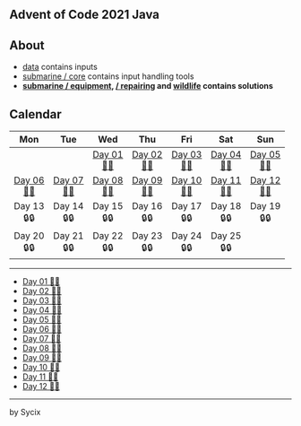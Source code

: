 ## Advent of Code 2021 Java

## About
* [data](https://github.com/Sycix-HK/Advent-of-Code-2021/tree/main/Java/data) contains inputs
* [submarine / core](https://github.com/Sycix-HK/Advent-of-Code-2021/tree/main/Java/submarine/core) contains input handling tools
* **[submarine / equipment](https://github.com/Sycix-HK/Advent-of-Code-2021/tree/main/Java/submarine/equipment), [/ repairing](https://github.com/Sycix-HK/Advent-of-Code-2021/tree/main/Java/submarine/repairing) and [wildlife](https://github.com/Sycix-HK/Advent-of-Code-2021/tree/main/Java/wildlife) contains solutions**

## Calendar

| Mon | Tue | Wed | Thu | Fri | Sat | Sun |
|:---:|:---:|:---:|:---:|:---:|:---:|:---:|
|     |     | [Day 01 <br> 🌟🌟](https://github.com/Sycix-HK/Advent-of-Code-2021/blob/main/Java/submarine/equipment/sonar/DepthSweeper.java)<br> | [Day 02 <br> 🌟🌟](https://github.com/Sycix-HK/Advent-of-Code-2021/blob/main/Java/submarine/equipment/propeller/PathCalculation.java) | [Day 03 <br> 🌟🌟](https://github.com/Sycix-HK/Advent-of-Code-2021/blob/main/Java/submarine/equipment/diagnostics/DiagnosticsTool.java) | [Day 04 <br> 🌟🌟](https://github.com/Sycix-HK/Advent-of-Code-2021/blob/main/Java/submarine/equipment/entertainment/BingoSubsystem.java) | [Day 05 <br> 🌟🌟](https://github.com/Sycix-HK/Advent-of-Code-2021/blob/main/Java/submarine/equipment/sonar/HydrothermalVentMapper.java) |
| [Day 06 <br> 🌟🌟](https://github.com/Sycix-HK/Advent-of-Code-2021/blob/main/Java/wildlife/Lanternfish.java) | [Day 07 <br> 🌟🌟](https://github.com/Sycix-HK/Advent-of-Code-2021/blob/main/Java/wildlife/CrabSubmarines.java) | [Day 08 <br> 🌟🌟](https://github.com/Sycix-HK/Advent-of-Code-2021/blob/main/Java/submarine/repairing/SevenSegment.java) | [Day 09 <br> 🌟🌟](https://github.com/Sycix-HK/Advent-of-Code-2021/blob/main/Java/submarine/equipment/sonar/caves/BasinMapper.java) | [Day 10 <br> 🌟🌟](https://github.com/Sycix-HK/Advent-of-Code-2021/blob/main/Java/submarine/repairing/NavigationSyntax.java) | [Day 11 <br> 🌟🌟](https://github.com/Sycix-HK/Advent-of-Code-2021/blob/main/Java/wildlife/DumboOctopi.java) | [Day 12 <br> 🌟🌟](https://github.com/Sycix-HK/Advent-of-Code-2021/blob/main/Java/submarine/equipment/sonar/caves/PathFinder.java) | 
| Day 13 <br> 🔒🔒 | Day 14 <br> 🔒🔒 | Day 15 <br> 🔒🔒 | Day 16 <br> 🔒🔒 | Day 17 <br> 🔒🔒 | Day 18 <br> 🔒🔒 | Day 19 <br> 🔒🔒 | 
| Day 20 <br> 🔒🔒 | Day 21 <br> 🔒🔒 | Day 22 <br> 🔒🔒 | Day 23 <br> 🔒🔒 | Day 24 <br> 🔒🔒 | Day 25 <br> 🔒🔒 |   |

---

* [Day 01 🌟🌟](https://github.com/Sycix-HK/Advent-of-Code-2021/blob/main/Java/submarine/equipment/sonar/DepthSweeper.java)
* [Day 02 🌟🌟](https://github.com/Sycix-HK/Advent-of-Code-2021/blob/main/Java/submarine/equipment/propeller/PathCalculation.java)
* [Day 03 🌟🌟](https://github.com/Sycix-HK/Advent-of-Code-2021/blob/main/Java/submarine/equipment/diagnostics/DiagnosticsTool.java)
* [Day 04 🌟🌟](https://github.com/Sycix-HK/Advent-of-Code-2021/blob/main/Java/submarine/equipment/entertainment/BingoSubsystem.java)
* [Day 05 🌟🌟](https://github.com/Sycix-HK/Advent-of-Code-2021/blob/main/Java/submarine/equipment/sonar/HydrothermalVentMapper.java)
* [Day 06 🌟🌟](https://github.com/Sycix-HK/Advent-of-Code-2021/blob/main/Java/wildlife/Lanternfish.java)
* [Day 07 🌟🌟](https://github.com/Sycix-HK/Advent-of-Code-2021/blob/main/Java/wildlife/CrabSubmarines.java)
* [Day 08 🌟🌟](https://github.com/Sycix-HK/Advent-of-Code-2021/blob/main/Java/submarine/repairing/SevenSegment.java)
* [Day 09 🌟🌟](https://github.com/Sycix-HK/Advent-of-Code-2021/blob/main/Java/submarine/equipment/sonar/caves/BasinMapper.java)
* [Day 10 🌟🌟](https://github.com/Sycix-HK/Advent-of-Code-2021/blob/main/Java/submarine/repairing/NavigationSyntax.java)
* [Day 11 🌟🌟](https://github.com/Sycix-HK/Advent-of-Code-2021/blob/main/Java/wildlife/DumboOctopi.java)
* [Day 12 🌟🌟](https://github.com/Sycix-HK/Advent-of-Code-2021/blob/main/Java/submarine/equipment/sonar/caves/PathFinder.java)

---

by Sycix
